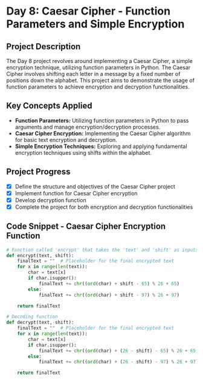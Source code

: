 # Day 8: Caesar Cipher - Function Parameters and Simple Encryption

## Project Description

The Day 8 project revolves around implementing a Caesar Cipher, a simple encryption technique, utilizing function parameters in Python. The Caesar Cipher involves shifting each letter in a message by a fixed number of positions down the alphabet. This project aims to demonstrate the usage of function parameters to achieve encryption and decryption functionalities.

## Key Concepts Applied

- **Function Parameters:** Utilizing function parameters in Python to pass arguments and manage encryption/decryption processes.
- **Caesar Cipher Encryption:** Implementing the Caesar Cipher algorithm for basic text encryption and decryption.
- **Simple Encryption Techniques:** Exploring and applying fundamental encryption techniques using shifts within the alphabet.

## Project Progress

- [x] Define the structure and objectives of the Caesar Cipher project
- [x] Implement function for Caesar Cipher encryption
- [x] Develop decryption function
- [x] Complete the project for both encryption and decryption functionalities

## Code Snippet - Caesar Cipher Encryption Function

```python
# Function called 'encrypt' that takes the 'text' and 'shift' as inputs.
def encrypt(text, shift):
    finalText = ""  # Placeholder for the final encrypted text
    for x in range(len(text)):
        char = text[x]
        if char.isupper():
            finalText += chr((ord(char) + shift - 65) % 26 + 65)
        else:
            finalText += chr((ord(char) + shift - 97) % 26 + 97)

    return finalText

# Decoding function
def decrypt(text, shift):
    finalText = ""  # Placeholder for the final encrypted text
    for x in range(len(text)):
        char = text[x]
        if char.isupper():
            finalText += chr((ord(char) + (26 - shift) - 65) % 26 + 65)
        else:
            finalText += chr((ord(char) + (26 - shift) - 97) % 26 + 97)

    return finalText
